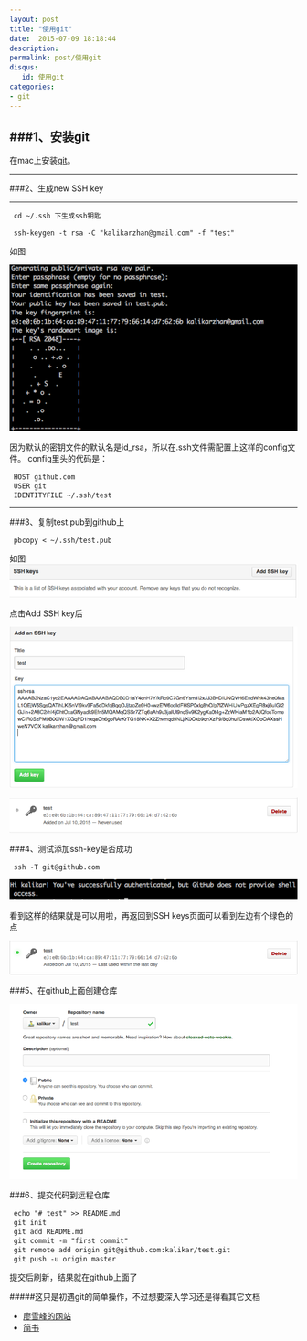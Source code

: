 ```yaml
---
layout: post
title: "使用git"
date:  2015-07-09 18:18:44
description: 
permalink: post/使用git
disqus:
   id: 使用git
categories:
- git
---
```

###1、安装git
---
在mac上安装[git](http://git-scm.com/download/mac)。
***
###2、生成new SSH key

---
```
 cd ~/.ssh 下生成ssh钥匙
```

```
 ssh-keygen -t rsa -C "kalikarzhan@gmail.com" -f "test"
```
 如图
 
 ![ssh-key](/image/ssh-key.png)
 
因为默认的密钥文件的默认名是id_rsa，所以在.ssh文件需配置上这样的config文件。
config里头的代码是：

```
 HOST github.com
 USER git
 IDENTITYFILE ~/.ssh/test
```
---
###3、复制test.pub到github上

```
 pbcopy < ~/.ssh/test.pub
```
如图
![add-ssh](/image/add-ssh.png)

点击Add SSH key后

![key](/image/key.png)

![key2](/image/key2.png)

###4、测试添加ssh-key是否成功

```
 ssh -T git@github.com
```
![success](/image/success.png)

看到这样的结果就是可以用啦，再返回到SSH keys页面可以看到左边有个绿色的点

![SSH](/image/SSH.png)

###5、在github上面创建仓库

![create](/image/create.png)

###6、提交代码到远程仓库

```
 echo "# test" >> README.md
 git init
 git add README.md
 git commit -m "first commit"
 git remote add origin git@github.com:kalikar/test.git
 git push -u origin master
```

提交后刷新，结果就在github上面了




#####这只是初遇git的简单操作，不过想要深入学习还是得看其它文档
- [廖雪峰的网站](http://www.liaoxuefeng.com/wiki/0013739516305929606dd18361248578c67b8067c8c017b000)
- [简书](http://www.jianshu.com/p/c111367069b0)

 